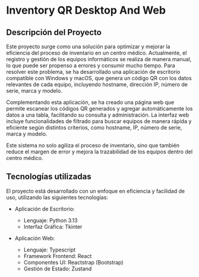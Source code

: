 # Inventory QR Desktop And Web

## Descripción del Proyecto

Este proyecto surge como una solución para optimizar y mejorar la eficiencia del proceso de inventario en un centro médico. Actualmente, el registro y gestión de los equipos informáticos se realiza de manera manual, lo que puede ser propenso a errores y consumir mucho tiempo. Para resolver este problema, se ha desarrollado una aplicación de escritorio compatible con Windows y macOS, que genera un código QR con los datos relevantes de cada equipo, incluyendo hostname, dirección IP, número de serie, marca y modelo.

Complementando esta aplicación, se ha creado una página web que permite escanear los códigos QR generados y agregar automáticamente los datos a una tabla, facilitando su consulta y administración. La interfaz web incluye funcionalidades de filtrado para buscar equipos de manera rápida y eficiente según distintos criterios, como hostname, IP, número de serie, marca y modelo.

Este sistema no solo agiliza el proceso de inventario, sino que también reduce el margen de error y mejora la trazabilidad de los equipos dentro del centro médico.

## Tecnologías utilizadas

El proyecto está desarrollado con un enfoque en eficiencia y facilidad de uso, utilizando las siguientes tecnologías:

- Aplicación de Escritorio:

  - Lenguaje: Python 3.13
  - Interfaz Gráfica: Tkinter

- Aplicación Web:
  - Lenguaje: Typescript
  - Framework Frontend: React
  - Componentes UI: Reactstrap (Bootstrap)
  - Gestión de Estado: Zustand
